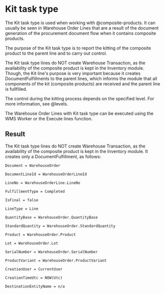 # Kit task type

The Kit task type is used when working with @composite-products. It can usually be seen in Warehouse Order Lines that are a result of the document generation of the procurement document flow when it contains composite products.

The purpose of the Kit task type is to report the kitting of the composite product to the parent line and to carry out control. 

The Kit task type lines do NOT create Warehouse Transaction, as the availability of the composite product is kept in the Inventory module. 
Though, the Kit line's purpose is very important because it creates DocumentFulfillments to the parent lines, which informs the module that all components of the kit (composite products) are received and the parent line is fullfilled.

The control during the kitting process depends on the specified level. For more information, see @levels.

The Warehouse Order Lines with Kit task type can be executed using the WMS Worker or the Execute lines function.

## Result
The Kit task type lines do NOT create Warehouse Transaction, as the availability of the composite product is kept in the Inventory module. 
It creates only a DocumentFulfillment, as follows:

`````````
Document = WarehouseOrder

DocumentLineId = WarehouseOrderLineId

LineNo = WarehouseOrderLine.LineNo

FulfillmentType = Completed

IsFinal = false

LineType = Line

QuantityBase = WarehouseOrder.QuantityBase

StandardQuantity = WarehouseOrder.StandardQuantity

Product = WarehouseOrder.Product

Lot = WarehouseOrder.Lot

SerialNumber = WarehouseOrder.SerialNumber

ProductVariant = WarehouseOrder.ProductVariant

CreationUser = CurrentUser

CreationTimeUtc = NOW(Utc)

DestinationEntityName = n/a

`````````
